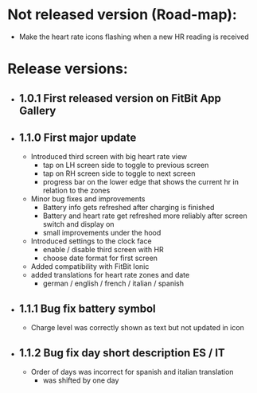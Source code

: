 # Not released version (Road-map):
- Make the heart rate icons flashing when a new HR reading is received

# Release versions:
- ## 1.0.1 First released version on FitBit App Gallery
- ## 1.1.0 First major update
  - Introduced third screen with big heart rate view
    - tap on LH screen side to toggle to previous screen
    - tap on RH screen side to toggle to next screen
    - progress bar on the lower edge that shows the current hr in relation to the zones
  - Minor bug fixes and improvements
    - Battery info gets refreshed after charging is finished
    - Battery and heart rate get refreshed more reliably after screen switch and display on
    - small improvements under the hood
  - Introduced settings to the clock face
    - enable / disable third screen with HR
    - choose date format for first screen
  - Added compatibility with FitBit Ionic
  - added translations for heart rate zones and date
    - german / english / french / italian / spanish
- ## 1.1.1 Bug fix battery symbol
  - Charge level was correctly shown as text but not updated in icon
- ## 1.1.2 Bug fix day short description ES / IT
  - Order of days was incorrect for spanish and italian translation
    - was shifted by one day